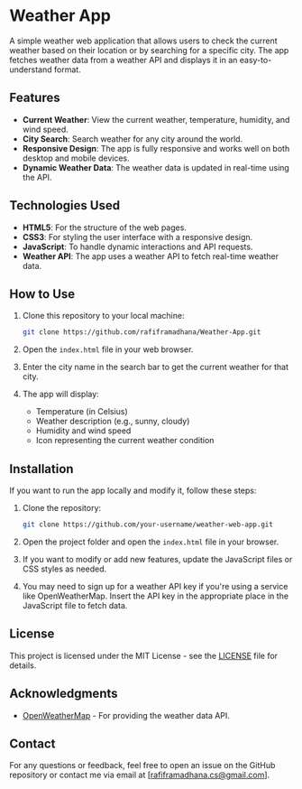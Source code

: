 # Weather App

A simple weather web application that allows users to check the current weather based on their location or by searching for a specific city. The app fetches weather data from a weather API and displays it in an easy-to-understand format.

## Features

- **Current Weather**: View the current weather, temperature, humidity, and wind speed.
- **City Search**: Search weather for any city around the world.
- **Responsive Design**: The app is fully responsive and works well on both desktop and mobile devices.
- **Dynamic Weather Data**: The weather data is updated in real-time using the API.

## Technologies Used

- **HTML5**: For the structure of the web pages.
- **CSS3**: For styling the user interface with a responsive design.
- **JavaScript**: To handle dynamic interactions and API requests.
- **Weather API**: The app uses a weather API to fetch real-time weather data.

## How to Use

1. Clone this repository to your local machine:
   ```bash
   git clone https://github.com/rafiframadhana/Weather-App.git
   ```

2. Open the `index.html` file in your web browser.

3. Enter the city name in the search bar to get the current weather for that city.

4. The app will display:
   - Temperature (in Celsius)
   - Weather description (e.g., sunny, cloudy)
   - Humidity and wind speed
   - Icon representing the current weather condition

## Installation

If you want to run the app locally and modify it, follow these steps:

1. Clone the repository:
   ```bash
   git clone https://github.com/your-username/weather-web-app.git
   ```

2. Open the project folder and open the `index.html` file in your browser.

3. If you want to modify or add new features, update the JavaScript files or CSS styles as needed.

4. You may need to sign up for a weather API key if you're using a service like OpenWeatherMap. Insert the API key in the appropriate place in the JavaScript file to fetch data.

## License

This project is licensed under the MIT License - see the [LICENSE](LICENSE) file for details.

## Acknowledgments

- [OpenWeatherMap](https://openweathermap.org/) - For providing the weather data API.

## Contact

For any questions or feedback, feel free to open an issue on the GitHub repository or contact me via email at [rafiframadhana.cs@gmail.com].
